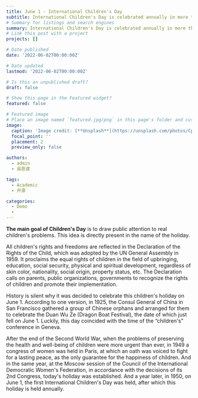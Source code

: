 ```yaml
---
title: June 1 - International Children's Day
subtitle: International Children's Day is celebrated annually in more than 30 countries and is one of the oldest international holidays.
# Summary for listings and search engines
summary: International Children's Day is celebrated annually in more than 30 countries and is one of the oldest international holidays.
# Link this post with a project
projects: []

# Date published
date: '2022-06-02T00:00:00Z'

# Date updated
lastmod: '2022-06-02T00:00:00Z'

# Is this an unpublished draft?
draft: false

# Show this page in the Featured widget?
featured: false

# Featured image
# Place an image named `featured.jpg/png` in this page's folder and customize its options here.
image:
  caption: 'Image credit: [**Unsplash**](https://unsplash.com/photos/CpkOjOcXdUY)'
  focal_point: ''
  placement: 2
  preview_only: false

authors:
  - admin
  - 吳恩達

tags:
  - Academic
  - 开源

categories:
  - Demo
  - 
---
```


**The main goal of Children's Day** is to draw public attention to real children's problems. This idea is directly present in the name of the holiday.

All children's rights and freedoms are reflected in the Declaration of the Rights of the Child, which was adopted by the UN General Assembly in 1959. It proclaims the equal rights of children in the field of upbringing, education, social security, physical and spiritual development, regardless of skin color, nationality, social origin, property status, etc. The Declaration calls on parents, public organizations, governments to recognize the rights of children and promote their implementation.

History is silent why it was decided to celebrate this children's holiday on June 1. According to one version, in 1925, the Consul General of China in San Francisco gathered a group of Chinese orphans and arranged for them to celebrate the Duan Wu Ze (Dragon Boat Festival), the date of which just fell on June 1. Luckily, this day coincided with the time of the “children's” conference in Geneva.

After the end of the Second World War, when the problems of preserving the health and well-being of children were more urgent than ever, in 1949 a congress of women was held in Paris, at which an oath was voiced to fight for a lasting peace, as the only guarantee for the happiness of children. And in the same year, at the Moscow session of the Council of the International Democratic Women's Federation, in accordance with the decisions of its 2nd Congress, today's holiday was established. And a year later, in 1950, on June 1, the first International Children's Day was held, after which this holiday is held annually.




